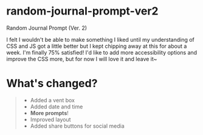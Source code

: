 # random-journal-prompt-ver2
Random Journal Prompt (Ver. 2)

I felt I wouldn't be able to make something I liked until my understanding of CSS and JS got a little better but I kept chipping away at this for about a week. I'm finally 75% satisfied! I'd like to add more accessibility options and improve the CSS more, but for now I will love it and leave it~

# What's changed?
>- Added a vent box
>- Added date and time
>- **More prompts**!
>- Improved layout
>- Added share buttons for social media
